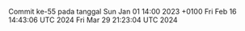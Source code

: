 Commit ke-55 pada tanggal Sun Jan 01 14:00 2023 +0100
Fri Feb 16 14:43:06 UTC 2024
Fri Mar 29 21:23:04 UTC 2024

